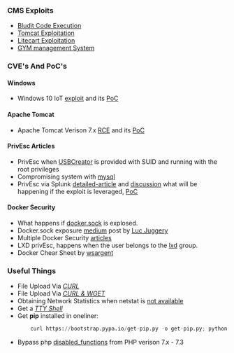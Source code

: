 ### CMS Exploits
- [Bludit Code Execution](https://github.com/bludit/bludit/issues/1081)
- [Tomcat Exploitation](https://www.hackingarticles.in/multiple-ways-to-exploit-tomcat-manager/)
- [Litecart Exploitation](https://www.exploit-db.com/exploits/45267)
- [GYM management System](https://www.exploit-db.com/exploits/48506)


### CVE's And PoC's

#### Windows
- Windows 10 IoT [exploit](https://www.zdnet.com/article/new-exploit-lets-attackers-take-control-of-windows-iot-core-devices/) and its [PoC](https://github.com/SafeBreach-Labs/SirepRAT)

#### Apache Tomcat
- Apache Tomcat Verison 7.x [RCE](https://www.redtimmy.com/apache-tomcat-rce-by-deserialization-cve-2020-9484-write-up-and-exploit/) and its [PoC](https://github.com/masahiro331/CVE-2020-9484)

#### PrivEsc Articles
- PrivEsc when [USBCreator](https://unit42.paloaltonetworks.com/usbcreator-d-bus-privilege-escalation-in-ubuntu-desktop/) is provided with SUID and running with the root privileges
- Compromising system with [mysql](https://recipeforroot.com/mysql-to-system-root/)
- PrivEsc via Splunk [detailed-article](https://medium.com/@airman604/splunk-universal-forwarder-hijacking-5899c3e0e6b2) and [discussion](https://www.securityfocus.com/bid/101664/discuss) what will be happening if the exploit is leveraged, [PoC](https://github.com/cnotin/SplunkWhisperer2)

#### Docker Security
- What happens if [docker.sock](https://dejandayoff.com/the-danger-of-exposing-docker.sock/) is explosed.
- Docker.sock exposure [medium](https://medium.com/better-programming/about-var-run-docker-sock-3bfd276e12fd) post by [Luc Juggery](https://medium.com/@lucjuggery)
- Multiple Docker Security [articles](https://securityboulevard.com/2019/02/abusing-docker-api-socket/)
- LXD privEsc, happens when the user belongs to the [lxd](https://www.hackingarticles.in/lxd-privilege-escalation/) group.
- Docker Chear Sheet by [wsargent](https://github.com/wsargent/docker-cheat-sheet/blob/master/README.md)

### Useful Things
- File Upload Via *[CURL](https://medium.com/@petehouston/upload-files-with-curl-93064dcccc76)*<br />
- File Upload Via *[CURL & WGET](https://www.ostechnix.com/easy-fast-way-share-files-internet-command-line/)*<br />
- Obtaining Network Statistics when netstat is [not available](https://staaldraad.github.io/2017/12/20/netstat-without-netstat/)<br />
- Get a *[TTY Shell](https://netsec.ws/?p=337)* <br />
- Get <b>pip</b> installed in oneliner:
	```python
		curl https://bootstrap.pypa.io/get-pip.py -o get-pip.py; python get-pip.py
	```
- Bypass php [disabled_functions](https://packetstormsecurity.com/files/154728/PHP-7.3-disable_functions-Bypass.html) from PHP verison 7.x - 7.3
